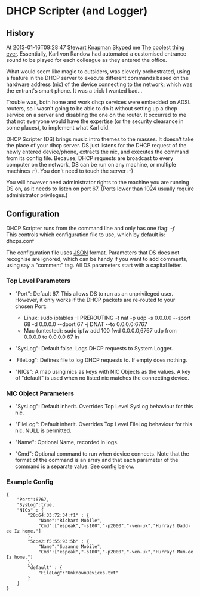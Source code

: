 # DHCP Scripter (and Logger)

## History

At 2013-01-16T09:28:47 [Stewart Knapman](http://www.stewartknapman.com/) [Skyped](http://www.skype.com/) me 
[The coolest thing ever](http://blog.xk72.com/post/13313246225/the-coolest-thing-ever).  Essentially, 
Karl von Randow had automated a customised entrance sound to be played for each colleague as they entered the office.

What would seem like magic to outsiders, was cleverly orchestrated, using a feature in the DHCP server to execute
different commands based on the hardware address (nic) of the device connecting to the network; which was the
entrant's smart phone.  It was a trick I wanted bad...

Trouble was, both home and work dhcp services were embedded on ADSL routers, so I wasn't going to be able to do it without
setting up a dhcp service on a server and disabling the one on the router.  It occurred to me that not everyone would
have the expertise (or the security clearance in some places), to implement what Karl did.

DHCP Scripter (DS) brings music intro themes to the masses.  It doesn't take the place of your dhcp server.  DS just listens
for the DHCP request of the newly entered device/phone, extracts the nic, and executes the command from its config file.
Because, DHCP requests are broadcast to every computer on the network, DS can be run on any machine, or
multiple machines :-).  You don't need to touch the server :-)

You will however need administrator rights to the machine you are running DS on, as it needs to listen on
port 67.  (Ports lower than 1024 usually require administrator privileges.)


## Configuration

DHCP Scripter runs from the command line and only has one flag: _-f_  
This controls which configuration file to use, which by default is: dhcps.conf

The configuration file uses [JSON](http://www.json.org) format.  Parameters that DS does not recognise are ignored,
which can be handy if you want to add comments, using say a "comment" tag.  All DS parameters start with a capital
letter.

### Top Level Parameters

* "Port":
	Default 67.  This allows DS to run as an unprivileged user.  However, it only works if the DHCP packets are
	re-routed to your chosen Port:
	* Linux: sudo iptables -I PREROUTING -t nat -p udp -s 0.0.0.0 --sport 68 -d 0.0.0.0 --dport 67 -j DNAT --to 0.0.0.0:6767
	* Mac (untested): sudo ipfw add 100 fwd 0.0.0.0,6767 udp from 0.0.0.0 to 0.0.0.0 67 in

* "SysLog":
	Default false.  Logs DHCP requests to System Logger.

* :FileLog":
	Defines file to log DHCP requests to.  If empty does nothing.

* "NICs":
	A map using nics as keys with NIC Objects as the values.  A key of "default" is used when no listed nic matches 
	the connecting device.
	
### NIC Object Parameters

* "SysLog":
	Default inherit.  Overrides Top Level SysLog behaviour for this nic.
	
* "FileLog":
	Default inherit.  Overrides Top Level FileLog behaviour for this nic. NULL is permitted.

* "Name":
	Optional Name, recorded in logs.

* "Cmd":
	Optional command to run when device connects.  Note that the format of the command is an array and that each
	parameter of the command is a separate value.  See config below.

### Example Config

	{
		"Port":6767,
		"SysLog":true,
		"NICs" : {
			"20:64:33:72:34:f1" : {
				"Name":"Richard Mobile",
				"Cmd":["espeak","-s100","-p2000","-ven-uk","Hurray! Dadd-ee Iz home."]
			},
			"5c:e2:f5:55:93:5b" : {
				"Name":"Suzanne Mobile",
				"Cmd":["espeak","-s100","-p2000","-ven-uk","Hurray! Mum-ee Iz home."]
			},
			"default" : {
				"FileLog":"UnknownDevices.txt"
			}
		}
	}